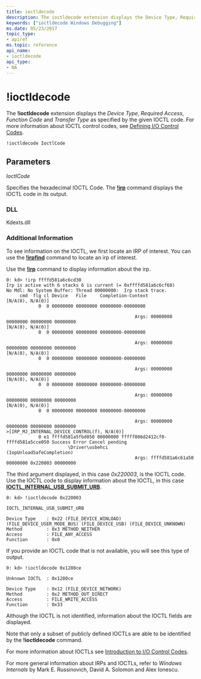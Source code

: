 ```yaml
---
title: ioctldecode
description: The ioctldecode extension displays the Device Type, Required Access, Function Code and Transfer Type as specified by the given IOCTL code. 
keywords: ["ioctldecode Windows Debugging"]
ms.date: 05/23/2017
topic_type:
- apiref
ms.topic: reference
api_name:
- ioctldecode
api_type:
- NA
---
```


# !ioctldecode

The **!ioctldecode** extension displays the *Device Type*, *Required Access*, *Function Code* and *Transfer Type* as specified by the given IOCTL code. For more information about IOCTL control codes, see [Defining I/O Control Codes](../kernel/defining-i-o-control-codes.md).

```dbgcmd
!ioctldecode IoctlCode 
```

## Parameters

*IoctlCode*

Specifies the hexadecimal IOCTL Code. The [**!irp**](-irp.md) command displays the IOCTL code in its output.

### DLL

Kdexts.dll

### Additional Information

To see information on the IOCTL, we first locate an IRP of interest. You can use the [**!irpfind**](-irpfind.md) command to locate an irp of interest.

Use the [**!irp**](-irp.md) command to display information about the irp.

```dbgcmd
0: kd> !irp ffffd581a6c6cd30
Irp is active with 6 stacks 6 is current (= 0xffffd581a6c6cf68)
No Mdl: No System Buffer: Thread 00000000:  Irp stack trace.  
     cmd  flg cl Device   File     Completion-Context
[N/A(0), N/A(0)]
            0  0 00000000 00000000 00000000-00000000    

                                                Args: 00000000 00000000 00000000 00000000
[N/A(0), N/A(0)]
            0  0 00000000 00000000 00000000-00000000    

                                                Args: 00000000 00000000 00000000 00000000
[N/A(0), N/A(0)]
            0  0 00000000 00000000 00000000-00000000    

                                                Args: 00000000 00000000 00000000 00000000
[N/A(0), N/A(0)]
            0  0 00000000 00000000 00000000-00000000    

                                                Args: 00000000 00000000 00000000 00000000
[N/A(0), N/A(0)]
            0  0 00000000 00000000 00000000-00000000    

                                                Args: 00000000 00000000 00000000 00000000
>[IRP_MJ_INTERNAL_DEVICE_CONTROL(f), N/A(0)]
            0 e1 ffffd581a5fbd050 00000000 fffff806d2412cf0-ffffd581a5cce050 Success Error Cancel pending
                       \Driver\usbehci        (IopUnloadSafeCompletion)
                                                Args: ffffd581a6c61a50 00000000 0x220003 00000000
```

The third argument displayed, in this case *0x220003*, is the IOCTL code. Use the IOCTL code to display information about the IOCTL, in this case [**IOCTL\_INTERNAL\_USB\_SUBMIT\_URB**](/windows-hardware/drivers/ddi/usbioctl/ni-usbioctl-ioctl_internal_usb_submit_urb).

```dbgcmd
0: kd> !ioctldecode 0x220003

IOCTL_INTERNAL_USB_SUBMIT_URB

Device Type    : 0x22 (FILE_DEVICE_WINLOAD) (FILE_DEVICE_USER_MODE_BUS) (FILE_DEVICE_USB) (FILE_DEVICE_UNKNOWN)
Method         : 0x3 METHOD_NEITHER 
Access         : FILE_ANY_ACCESS
Function       : 0x0
```

If you provide an IOCTL code that is not available, you will see this type of output.

```dbgcmd
0: kd> !ioctldecode 0x1280ce

Unknown IOCTL  : 0x1280ce 

Device Type    : 0x12 (FILE_DEVICE_NETWORK)
Method         : 0x2 METHOD_OUT_DIRECT 
Access         : FILE_WRITE_ACCESS 
Function       : 0x33
```

Although the IOCTL is not identified, information about the IOCTL fields are displayed.

Note that only a subset of publicly defined IOCTLs are able to be identified by the **!ioctldecode** command.

For more information about IOCTLs see [Introduction to I/O Control Codes](../kernel/introduction-to-i-o-control-codes.md).

For more general information about IRPs and IOCTLs, refer to *Windows Internals* by Mark E. Russinovich, David A. Solomon and Alex Ionescu.
